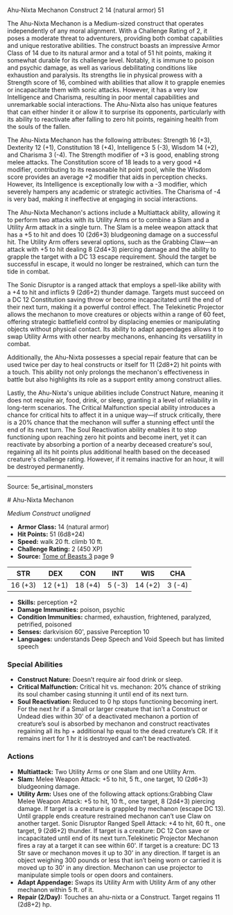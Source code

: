 <MonsterName/>Ahu-Nixta Mechanon</MonsterName>
<CreatureType/>Construct</CreatureType>
<CR/>2</CR>
<AC/>14 (natural armor)</AC>
<HP/>51</HP>
<summary>The Ahu-Nixta Mechanon is a Medium-sized construct that operates independently of any moral alignment. With a Challenge Rating of 2, it poses a moderate threat to adventurers, providing both combat capabilities and unique restorative abilities. The construct boasts an impressive Armor Class of 14 due to its natural armor and a total of 51 hit points, making it somewhat durable for its challenge level. Notably, it is immune to poison and psychic damage, as well as various debilitating conditions like exhaustion and paralysis. Its strengths lie in physical prowess with a Strength score of 16, combined with abilities that allow it to grapple enemies or incapacitate them with sonic attacks. However, it has a very low Intelligence and Charisma, resulting in poor mental capabilities and unremarkable social interactions. The Ahu-Nixta also has unique features that can either hinder it or allow it to surprise its opponents, particularly with its ability to reactivate after falling to zero hit points, regaining health from the souls of the fallen.</summary>

<detail>

The Ahu-Nixta Mechanon has the following attributes: Strength 16 (+3), Dexterity 12 (+1), Constitution 18 (+4), Intelligence 5 (-3), Wisdom 14 (+2), and Charisma 3 (-4). The Strength modifier of +3 is good, enabling strong melee attacks. The Constitution score of 18 leads to a very good +4 modifier, contributing to its reasonable hit point pool, while the Wisdom score provides an average +2 modifier that aids in perception checks. However, its Intelligence is exceptionally low with a -3 modifier, which severely hampers any academic or strategic activities. The Charisma of -4 is very bad, making it ineffective at engaging in social interactions.

The Ahu-Nixta Mechanon's actions include a Multiattack ability, allowing it to perform two attacks with its Utility Arms or to combine a Slam and a Utility Arm attack in a single turn. The Slam is a melee weapon attack that has a +5 to hit and does 10 (2d6+3) bludgeoning damage on a successful hit. The Utility Arm offers several options, such as the Grabbing Claw—an attack with +5 to hit dealing 8 (2d4+3) piercing damage and the ability to grapple the target with a DC 13 escape requirement. Should the target be successful in escape, it would no longer be restrained, which can turn the tide in combat.

The Sonic Disruptor is a ranged attack that employs a spell-like ability with a +4 to hit and inflicts 9 (2d6+2) thunder damage. Targets must succeed on a DC 12 Constitution saving throw or become incapacitated until the end of their next turn, making it a powerful control effect. The Telekinetic Projector allows the mechanon to move creatures or objects within a range of 60 feet, offering strategic battlefield control by displacing enemies or manipulating objects without physical contact. Its ability to adapt appendages allows it to swap Utility Arms with other nearby mechanons, enhancing its versatility in combat.

Additionally, the Ahu-Nixta possesses a special repair feature that can be used twice per day to heal constructs or itself for 11 (2d8+2) hit points with a touch. This ability not only prolongs the mechanon's effectiveness in battle but also highlights its role as a support entity among construct allies.

Lastly, the Ahu-Nixta's unique abilities include Construct Nature, meaning it does not require air, food, drink, or sleep, granting it a level of reliability in long-term scenarios. The Critical Malfunction special ability introduces a chance for critical hits to affect it in a unique way—if struck critically, there is a 20% chance that the mechanon will suffer a stunning effect until the end of its next turn. The Soul Reactivation ability enables it to stop functioning upon reaching zero hit points and become inert, yet it can reactivate by absorbing a portion of a nearby deceased creature's soul, regaining all its hit points plus additional health based on the deceased creature's challenge rating. However, if it remains inactive for an hour, it will be destroyed permanently.</detail>



---

Source: 5e_artisinal_monsters

<statblock>
# Ahu-Nixta Mechanon

*Medium* *Construct* *unaligned*

- **Armor Class:** 14 (natural armor)
- **Hit Points:** 51 (6d8+24)
- **Speed:** walk 20 ft. climb 10 ft.
- **Challenge Rating:** 2 (450 XP)
- **Source:** [Tome of Beasts 3](https://koboldpress.com/kpstore/product/tome-of-beasts-3-for-5th-edition/) page 9

| STR | DEX | CON | INT | WIS | CHA |
| --- | --- | --- | --- | --- | --- |
| 16 (+3) | 12 (+1) | 18 (+4) | 5 (-3) | 14 (+2) | 3 (-4) |

- **Skills:** perception +2
- **Damage Immunities:** poison, psychic
- **Condition Immunities:** charmed, exhaustion, frightened, paralyzed, petrified, poisoned
- **Senses:** darkvision 60', passive Perception 10
- **Languages:** understands Deep Speech and Void Speech but has limited speech

### Special Abilities

- **Construct Nature:** Doesn’t require air food drink or sleep.
- **Critical Malfunction:** Critical hit vs. mechanon: 20% chance of striking its soul chamber casing stunning it until end of its next turn.
- **Soul Reactivation:** Reduced to 0 hp stops functioning becoming inert. For the next hr if a Small or larger creature that isn’t a Construct or Undead dies within 30' of a deactivated mechanon a portion of creature’s soul is absorbed by mechanon and construct reactivates regaining all its hp + additional hp equal to the dead creature’s CR. If it remains inert for 1 hr it is destroyed and can’t be reactivated.

### Actions

- **Multiattack:** Two Utility Arms or one Slam and one Utility Arm.
- **Slam:** Melee Weapon Attack: +5 to hit, 5 ft., one target, 10 (2d6+3) bludgeoning damage.
- **Utility Arm:** Uses one of the following attack options:Grabbing Claw Melee Weapon Attack: +5 to hit, 10 ft., one target, 8 (2d4+3) piercing damage. If target is a creature is grappled by mechanon (escape DC 13). Until grapple ends creature restrained mechanon can’t use Claw on another target. Sonic Disruptor Ranged Spell Attack: +4 to hit, 60 ft., one target, 9 (2d6+2) thunder. If target is a creature: DC 12 Con save or incapacitated until end of its next turn.Telekinetic Projector Mechanon fires a ray at a target it can see within 60'. If target is a creature: DC 13 Str save or mechanon moves it up to 30' in any direction. If target is an object weighing 300 pounds or less that isn’t being worn or carried it is moved up to 30' in any direction. Mechanon can use projector to manipulate simple tools or open doors and containers.
- **Adapt Appendage:** Swaps its Utility Arm with Utility Arm of any other mechanon within 5 ft. of it.
- **Repair (2/Day):** Touches an ahu-nixta or a Construct. Target regains 11 (2d8+2) hp.


</statblock>


